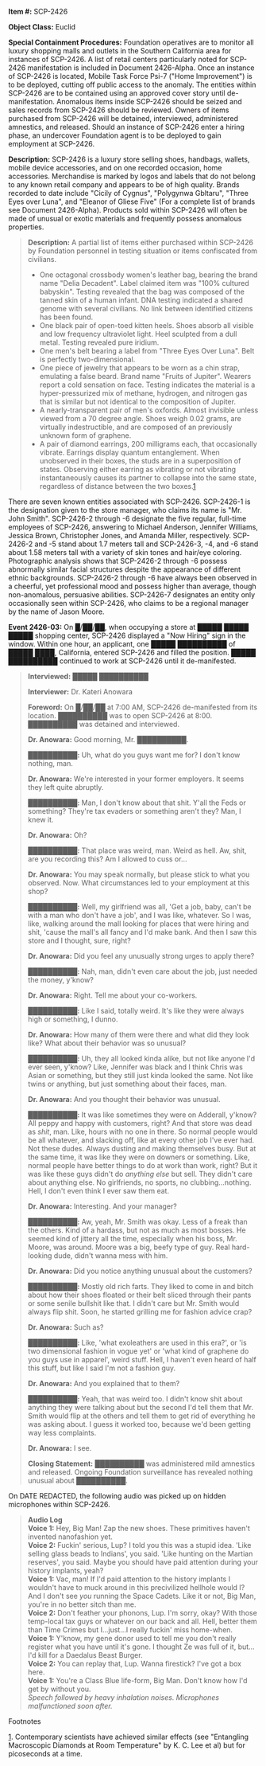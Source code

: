 **Item #:** SCP-2426

**Object Class:** Euclid

**Special Containment Procedures:** Foundation operatives are to monitor all luxury shopping malls and outlets in the Southern California area for instances of SCP-2426. A list of retail centers particularly noted for SCP-2426 manifestation is included in Document 2426-Alpha. Once an instance of SCP-2426 is located, Mobile Task Force Psi-7 ("Home Improvement") is to be deployed, cutting off public access to the anomaly. The entities within SCP-2426 are to be contained using an approved cover story until de-manifestation. Anomalous items inside SCP-2426 should be seized and sales records from SCP-2426 should be reviewed. Owners of items purchased from SCP-2426 will be detained, interviewed, administered amnestics, and released. Should an instance of SCP-2426 enter a hiring phase, an undercover Foundation agent is to be deployed to gain employment at SCP-2426.

**Description:** SCP-2426 is a luxury store selling shoes, handbags, wallets, mobile device accessories, and on one recorded occasion, home accessories. Merchandise is marked by logos and labels that do not belong to any known retail company and appears to be of high quality. Brands recorded to date include "Cicily of Cygnus", "Polygynwa Gbltaru", "Three Eyes over Luna", and "Eleanor of Gliese Five" (For a complete list of brands see Document 2426-Alpha). Products sold within SCP-2426 will often be made of unusual or exotic materials and frequently possess anomalous properties.

> **Description:** A partial list of items either purchased within SCP-2426 by Foundation personnel in testing situation or items confiscated from civilians.
> 
> *   One octagonal crossbody women's leather bag, bearing the brand name "Delia Decadent". Label claimed item was "100% cultured babyskin". Testing revealed that the bag was composed of the tanned skin of a human infant. DNA testing indicated a shared genome with several civilians. No link between identified citizens has been found.
> *   One black pair of open-toed kitten heels. Shoes absorb all visible and low frequency ultraviolet light. Heel sculpted from a dull metal. Testing revealed pure iridium.
> *   One men's belt bearing a label from "Three Eyes Over Luna". Belt is perfectly two-dimensional.
> *   One piece of jewelry that appears to be worn as a chin strap, emulating a false beard. Brand name "Fruits of Jupiter". Wearers report a cold sensation on face. Testing indicates the material is a hyper-pressurized mix of methane, hydrogen, and nitrogen gas that is similar but not identical to the composition of Jupiter.
> *   A nearly-transparent pair of men's oxfords. Almost invisible unless viewed from a 70 degree angle. Shoes weigh 0.02 grams, are virtually indestructible, and are composed of an previously unknown form of graphene.
> *   A pair of diamond earrings, 200 milligrams each, that occasionally vibrate. Earrings display quantum entanglement. When unobserved in their boxes, the studs are in a superposition of states. Observing either earring as vibrating or not vibrating instantaneously causes its partner to collapse into the same state, regardless of distance between the two boxes.[1](javascript:;)

There are seven known entities associated with SCP-2426. SCP-2426-1 is the designation given to the store manager, who claims its name is "Mr. John Smith". SCP-2426-2 through -6 designate the five regular, full-time employees of SCP-2426, answering to Michael Anderson, Jennifer Williams, Jessica Brown, Christopher Jones, and Amanda Miller, respectively. SCP-2426-2 and -5 stand about 1.7 meters tall and SCP-2426-3, -4, and -6 stand about 1.58 meters tall with a variety of skin tones and hair/eye coloring. Photographic analysis shows that SCP-2426-2 through -6 possess abnormally similar facial structures despite the appearance of different ethnic backgrounds. SCP-2426-2 through -6 have always been observed in a cheerful, yet professional mood and possess higher than average, though non-anomalous, persuasive abilities. SCP-2426-7 designates an entity only occasionally seen within SCP-2426, who claims to be a regional manager by the name of Jason Moore.

**Event 2426-03:** On █/██/██, when occupying a store at █████ █████ █████ shopping center, SCP-2426 displayed a "Now Hiring" sign in the window. Within one hour, an applicant, one █████ ██████████ of █████ ████, California, entered SCP-2426 and filled the position. █████ ██████████ continued to work at SCP-2426 until it de-manifested.

> **Interviewed:** █████ ██████████  
>   
> **Interviewer:** Dr. Kateri Anowara  
>   
> **Foreword:** On █/██/██ at 7:00 AM, SCP-2426 de-manifested from its location. ██████████ was to open SCP-2426 at 8:00. ██████████ was detained and interviewed.  
>   
> **<Begin Log>**  
>   
> **Dr. Anowara:** Good morning, Mr. ██████████.  
>   
> **██████████:** Uh, what do you guys want me for? I don't know nothing, man.  
>   
> **Dr. Anowara:** We're interested in your former employers. It seems they left quite abruptly.
> 
> **██████████:** Man, I don't know about that shit. Y'all the Feds or something? They're tax evaders or something aren't they? Man, I knew it.
> 
> **Dr. Anowara:** Oh?
> 
> **██████████:** That place was weird, man. Weird as hell. Aw, shit, are you recording this? Am I allowed to cuss or…
> 
> **Dr. Anowara:** You may speak normally, but please stick to what you observed. Now. What circumstances led to your employment at this shop?
> 
> **██████████:** Well, my girlfriend was all, 'Get a job, baby, can't be with a man who don't have a job', and I was like, whatever. So I was, like, walking around the mall looking for places that were hiring and shit, 'cause the mall's all fancy and I'd make bank. And then I saw this store and I thought, sure, right?
> 
> **Dr. Anowara:** Did you feel any unusually strong urges to apply there?
> 
> **██████████:** Nah, man, didn't even care about the job, just needed the money, y'know?
> 
> **Dr. Anowara:** Right. Tell me about your co-workers.
> 
> **██████████:** Like I said, totally weird. It's like they were always high or something, I dunno.
> 
> **Dr. Anowara:** How many of them were there and what did they look like? What about their behavior was so unusual?
> 
> **██████████:** Uh, they all looked kinda alike, but not like anyone I'd ever seen, y'know? Like, Jennifer was black and I think Chris was Asian or something, but they still just kinda looked the same. Not like twins or anything, but just something about their faces, man.
> 
> **Dr. Anowara:** And you thought their behavior was unusual.
> 
> **██████████:** It was like sometimes they were on Adderall, y'know? All peppy and happy with customers, right? And that store was dead as _shit_, man. Like, hours with no one in there. So normal people would be all whatever, and slacking off, like at every other job I've ever had. Not these dudes. Always dusting and making themselves busy. But at the same time, it was like they were on downers or something. Like, normal people have better things to do at work than work, right? But it was like these guys didn't do _anything else_ but sell. They didn't care about anything else. No girlfriends, no sports, no clubbing…nothing. Hell, I don't even think I ever saw them eat.
> 
> **Dr. Anowara:** Interesting. And your manager?
> 
> **██████████:** Aw, yeah, Mr. Smith was okay. Less of a freak than the others. Kind of a hardass, but not as much as most bosses. He seemed kind of jittery all the time, especially when his boss, Mr. Moore, was around. Moore was a big, beefy type of guy. Real hard-looking dude, didn't wanna mess with him.
> 
> **Dr. Anowara:** Did you notice anything unusual about the customers?
> 
> **██████████:** Mostly old rich farts. They liked to come in and bitch about how their shoes floated or their belt sliced through their pants or some senile bullshit like that. I didn't care but Mr. Smith would always flip shit. Soon, he started grilling me for fashion advice crap?
> 
> **Dr. Anowara:** Such as?
> 
> **██████████:** Like, 'what exoleathers are used in this era?', or 'is two dimensional fashion in vogue yet' or 'what kind of graphene do you guys use in apparel', weird stuff. Hell, I haven't even heard of half this stuff, but like I said I'm not a fashion guy.
> 
> **Dr. Anowara:** And you explained that to them?
> 
> **██████████:** Yeah, that was weird too. I didn't know shit about anything they were talking about but the second I'd tell them that Mr. Smith would flip at the others and tell them to get rid of everything he was asking about. I guess it worked too, because we'd been getting way less complaints.
> 
> **Dr. Anowara:** I see.
> 
> **Closing Statement:** ██████████ was administered mild amnestics and released. Ongoing Foundation surveillance has revealed nothing unusual about ██████████.

On DATE REDACTED, the following audio was picked up on hidden microphones within SCP-2426.

> **Audio Log**  
> **Voice 1:** Hey, Big Man! Zap the new shoes. These primitives haven't invented nanofashion yet.  
> **Voice 2:** Fuckin' serious, Lup? I told you this was a stupid idea. 'Like selling glass beads to Indians', you said. 'Like hunting on the Martian reserves', you said. Maybe you should have paid attention during your history implants, yeah?  
> **Voice 1:** Vac, man! If I'd paid attention to the history implants I wouldn't have to muck around in this precivilized hellhole would I? And I don't see _you_ running the Space Cadets. Like it or not, Big Man, you're in no better sitch than me.  
> **Voice 2:** Don't feather your phonons, Lup. I'm sorry, okay? With those temp-local tax guys or whatever on our back and all. Hell, better them than Time Crimes but I…just…I really fuckin' miss home-when.  
> **Voice 1:** Y'know, my gene donor used to tell me you don't really register what you have until it's gone. I thought Ze was full of it, but…I'd kill for a Daedalus Beast Burger.  
> **Voice 2:** You can replay that, Lup. Wanna firestick? I've got a box here.  
> **Voice 1:** You're a Class Blue life-form, Big Man. Don't know how I'd get by without you.  
> _Speech followed by heavy inhalation noises. Microphones malfunctioned soon after._

Footnotes

[1](javascript:;). Contemporary scientists have achieved similar effects (see "Entangling Macroscopic Diamonds at Room Temperature" by K. C. Lee et al) but for picoseconds at a time.